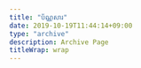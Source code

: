 ```yaml
---
title: "ប័ណ្ណសារ"
date: 2019-10-19T11:44:14+09:00
type: "archive"
description: Archive Page
titleWrap: wrap
---
```

